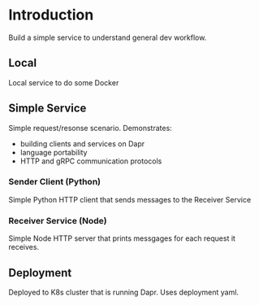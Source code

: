 # Introduction

Build a simple service to understand general dev workflow.

## Local

Local service to do some Docker

## Simple Service

Simple request/resonse scenario. Demonstrates:

- building clients and services on Dapr
- language portability
- HTTP and gRPC communication protocols

### Sender Client (Python)

Simple Python HTTP client that sends messages to the Receiver Service

### Receiver Service (Node)

Simple Node HTTP server that prints messgages for each request it receives.

## Deployment

Deployed to K8s cluster that is running Dapr. Uses deployment yaml.

